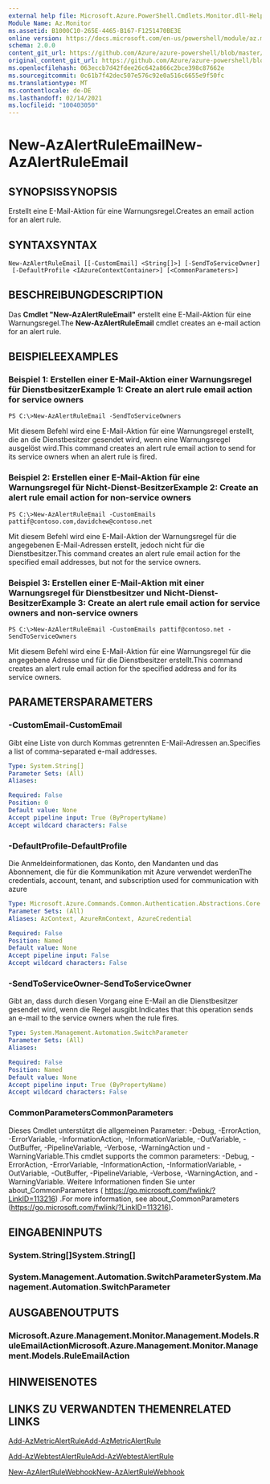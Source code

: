 ```yaml
---
external help file: Microsoft.Azure.PowerShell.Cmdlets.Monitor.dll-Help.xml
Module Name: Az.Monitor
ms.assetid: B1000C10-265E-4465-B167-F1251470BE3E
online version: https://docs.microsoft.com/en-us/powershell/module/az.monitor/new-azalertruleemail
schema: 2.0.0
content_git_url: https://github.com/Azure/azure-powershell/blob/master/src/Monitor/Monitor/help/New-AzAlertRuleEmail.md
original_content_git_url: https://github.com/Azure/azure-powershell/blob/master/src/Monitor/Monitor/help/New-AzAlertRuleEmail.md
ms.openlocfilehash: 063eccb7d42fdee26c642a866c2bce398c87662e
ms.sourcegitcommit: 0c61b7f42dec507e576c92e0a516c6655e9f50fc
ms.translationtype: MT
ms.contentlocale: de-DE
ms.lasthandoff: 02/14/2021
ms.locfileid: "100403050"
---
```

# <span data-ttu-id="b3b5c-101">New-AzAlertRuleEmail</span><span class="sxs-lookup"><span data-stu-id="b3b5c-101">New-AzAlertRuleEmail</span></span>

## <span data-ttu-id="b3b5c-102">SYNOPSIS</span><span class="sxs-lookup"><span data-stu-id="b3b5c-102">SYNOPSIS</span></span>
<span data-ttu-id="b3b5c-103">Erstellt eine E-Mail-Aktion für eine Warnungsregel.</span><span class="sxs-lookup"><span data-stu-id="b3b5c-103">Creates an email action for an alert rule.</span></span>

## <span data-ttu-id="b3b5c-104">SYNTAX</span><span class="sxs-lookup"><span data-stu-id="b3b5c-104">SYNTAX</span></span>

```
New-AzAlertRuleEmail [[-CustomEmail] <String[]>] [-SendToServiceOwner]
 [-DefaultProfile <IAzureContextContainer>] [<CommonParameters>]
```

## <span data-ttu-id="b3b5c-105">BESCHREIBUNG</span><span class="sxs-lookup"><span data-stu-id="b3b5c-105">DESCRIPTION</span></span>
<span data-ttu-id="b3b5c-106">Das **Cmdlet "New-AzAlertRuleEmail"** erstellt eine E-Mail-Aktion für eine Warnungsregel.</span><span class="sxs-lookup"><span data-stu-id="b3b5c-106">The **New-AzAlertRuleEmail** cmdlet creates an e-mail action for an alert rule.</span></span>

## <span data-ttu-id="b3b5c-107">BEISPIELE</span><span class="sxs-lookup"><span data-stu-id="b3b5c-107">EXAMPLES</span></span>

### <span data-ttu-id="b3b5c-108">Beispiel 1: Erstellen einer E-Mail-Aktion einer Warnungsregel für Dienstbesitzer</span><span class="sxs-lookup"><span data-stu-id="b3b5c-108">Example 1: Create an alert rule email action for service owners</span></span>
```
PS C:\>New-AzAlertRuleEmail -SendToServiceOwners
```

<span data-ttu-id="b3b5c-109">Mit diesem Befehl wird eine E-Mail-Aktion für eine Warnungsregel erstellt, die an die Dienstbesitzer gesendet wird, wenn eine Warnungsregel ausgelöst wird.</span><span class="sxs-lookup"><span data-stu-id="b3b5c-109">This command creates an alert rule email action to send for its service owners when an alert rule is fired.</span></span>

### <span data-ttu-id="b3b5c-110">Beispiel 2: Erstellen einer E-Mail-Aktion für eine Warnungsregel für Nicht-Dienst-Besitzer</span><span class="sxs-lookup"><span data-stu-id="b3b5c-110">Example 2: Create an alert rule email action for non-service owners</span></span>
```
PS C:\>New-AzAlertRuleEmail -CustomEmails pattif@contoso.com,davidchew@contoso.net
```

<span data-ttu-id="b3b5c-111">Mit diesem Befehl wird eine E-Mail-Aktion der Warnungsregel für die angegebenen E-Mail-Adressen erstellt, jedoch nicht für die Dienstbesitzer.</span><span class="sxs-lookup"><span data-stu-id="b3b5c-111">This command creates an alert rule email action for the specified email addresses, but not for the service owners.</span></span>

### <span data-ttu-id="b3b5c-112">Beispiel 3: Erstellen einer E-Mail-Aktion mit einer Warnungsregel für Dienstbesitzer und Nicht-Dienst-Besitzer</span><span class="sxs-lookup"><span data-stu-id="b3b5c-112">Example 3: Create an alert rule email action for service owners and non-service owners</span></span>
```
PS C:\>New-AzAlertRuleEmail -CustomEmails pattif@contoso.net -SendToServiceOwners
```

<span data-ttu-id="b3b5c-113">Mit diesem Befehl wird eine E-Mail-Aktion für eine Warnungsregel für die angegebene Adresse und für die Dienstbesitzer erstellt.</span><span class="sxs-lookup"><span data-stu-id="b3b5c-113">This command creates an alert rule email action for the specified address and for its service owners.</span></span>

## <span data-ttu-id="b3b5c-114">PARAMETERS</span><span class="sxs-lookup"><span data-stu-id="b3b5c-114">PARAMETERS</span></span>

### <span data-ttu-id="b3b5c-115">-CustomEmail</span><span class="sxs-lookup"><span data-stu-id="b3b5c-115">-CustomEmail</span></span>
<span data-ttu-id="b3b5c-116">Gibt eine Liste von durch Kommas getrennten E-Mail-Adressen an.</span><span class="sxs-lookup"><span data-stu-id="b3b5c-116">Specifies a list of comma-separated e-mail addresses.</span></span>

```yaml
Type: System.String[]
Parameter Sets: (All)
Aliases:

Required: False
Position: 0
Default value: None
Accept pipeline input: True (ByPropertyName)
Accept wildcard characters: False
```

### <span data-ttu-id="b3b5c-117">-DefaultProfile</span><span class="sxs-lookup"><span data-stu-id="b3b5c-117">-DefaultProfile</span></span>
<span data-ttu-id="b3b5c-118">Die Anmeldeinformationen, das Konto, den Mandanten und das Abonnement, die für die Kommunikation mit Azure verwendet werden</span><span class="sxs-lookup"><span data-stu-id="b3b5c-118">The credentials, account, tenant, and subscription used for communication with azure</span></span>

```yaml
Type: Microsoft.Azure.Commands.Common.Authentication.Abstractions.Core.IAzureContextContainer
Parameter Sets: (All)
Aliases: AzContext, AzureRmContext, AzureCredential

Required: False
Position: Named
Default value: None
Accept pipeline input: False
Accept wildcard characters: False
```

### <span data-ttu-id="b3b5c-119">-SendToServiceOwner</span><span class="sxs-lookup"><span data-stu-id="b3b5c-119">-SendToServiceOwner</span></span>
<span data-ttu-id="b3b5c-120">Gibt an, dass durch diesen Vorgang eine E-Mail an die Dienstbesitzer gesendet wird, wenn die Regel ausgibt.</span><span class="sxs-lookup"><span data-stu-id="b3b5c-120">Indicates that this operation sends an e-mail to the service owners when the rule fires.</span></span>

```yaml
Type: System.Management.Automation.SwitchParameter
Parameter Sets: (All)
Aliases:

Required: False
Position: Named
Default value: None
Accept pipeline input: True (ByPropertyName)
Accept wildcard characters: False
```

### <span data-ttu-id="b3b5c-121">CommonParameters</span><span class="sxs-lookup"><span data-stu-id="b3b5c-121">CommonParameters</span></span>
<span data-ttu-id="b3b5c-122">Dieses Cmdlet unterstützt die allgemeinen Parameter: -Debug, -ErrorAction, -ErrorVariable, -InformationAction, -InformationVariable, -OutVariable, -OutBuffer, -PipelineVariable, -Verbose, -WarningAction und -WarningVariable.</span><span class="sxs-lookup"><span data-stu-id="b3b5c-122">This cmdlet supports the common parameters: -Debug, -ErrorAction, -ErrorVariable, -InformationAction, -InformationVariable, -OutVariable, -OutBuffer, -PipelineVariable, -Verbose, -WarningAction, and -WarningVariable.</span></span> <span data-ttu-id="b3b5c-123">Weitere Informationen finden Sie unter about_CommonParameters ( https://go.microsoft.com/fwlink/?LinkID=113216) .</span><span class="sxs-lookup"><span data-stu-id="b3b5c-123">For more information, see about_CommonParameters (https://go.microsoft.com/fwlink/?LinkID=113216).</span></span>

## <span data-ttu-id="b3b5c-124">EINGABEN</span><span class="sxs-lookup"><span data-stu-id="b3b5c-124">INPUTS</span></span>

### <span data-ttu-id="b3b5c-125">System.String[]</span><span class="sxs-lookup"><span data-stu-id="b3b5c-125">System.String[]</span></span>

### <span data-ttu-id="b3b5c-126">System.Management.Automation.SwitchParameter</span><span class="sxs-lookup"><span data-stu-id="b3b5c-126">System.Management.Automation.SwitchParameter</span></span>

## <span data-ttu-id="b3b5c-127">AUSGABEN</span><span class="sxs-lookup"><span data-stu-id="b3b5c-127">OUTPUTS</span></span>

### <span data-ttu-id="b3b5c-128">Microsoft.Azure.Management.Monitor.Management.Models.RuleEmailAction</span><span class="sxs-lookup"><span data-stu-id="b3b5c-128">Microsoft.Azure.Management.Monitor.Management.Models.RuleEmailAction</span></span>

## <span data-ttu-id="b3b5c-129">HINWEISE</span><span class="sxs-lookup"><span data-stu-id="b3b5c-129">NOTES</span></span>

## <span data-ttu-id="b3b5c-130">LINKS ZU VERWANDTEN THEMEN</span><span class="sxs-lookup"><span data-stu-id="b3b5c-130">RELATED LINKS</span></span>


[<span data-ttu-id="b3b5c-131">Add-AzMetricAlertRule</span><span class="sxs-lookup"><span data-stu-id="b3b5c-131">Add-AzMetricAlertRule</span></span>](./Add-AzMetricAlertRule.md)

[<span data-ttu-id="b3b5c-132">Add-AzWebtestAlertRule</span><span class="sxs-lookup"><span data-stu-id="b3b5c-132">Add-AzWebtestAlertRule</span></span>](./Add-AzWebtestAlertRule.md)

[<span data-ttu-id="b3b5c-133">New-AzAlertRuleWebhook</span><span class="sxs-lookup"><span data-stu-id="b3b5c-133">New-AzAlertRuleWebhook</span></span>](./New-AzAlertRuleWebhook.md)


